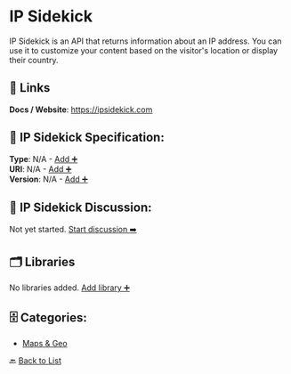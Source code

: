 # IP Sidekick

IP Sidekick is an API that returns information about an IP address. You can use it to customize your content based on the visitor's location or display their country.

##  🔗 Links
**Docs / Website**: https://ipsidekick.com

## 🧬 IP Sidekick Specification:
**Type**: N/A - [Add ➕](https://github.com/apis-list/apis-list/edit/main/apis.yaml#L9879)  
**URI**: N/A - [Add ➕](https://github.com/apis-list/apis-list/edit/main/apis.yaml#L9879)  
**Version**: N/A - [Add ➕](https://github.com/apis-list/apis-list/edit/main/apis.yaml#L9879)

## 💬 IP Sidekick Discussion:
Not yet started. [Start discussion ➡️](https://github.com/apis-list/apis-list/discussions/new)

## 🗂️ Libraries

No libraries added. [Add library ➕](https://github.com/apis-list/apis-list/edit/main/apis.yaml#L9879)    


## 🗄️ Categories:
- [Maps & Geo](https://github.com/apis-list/apis-list#maps--geo-)

🔙  [Back to List](https://github.com/apis-list/apis-list)

